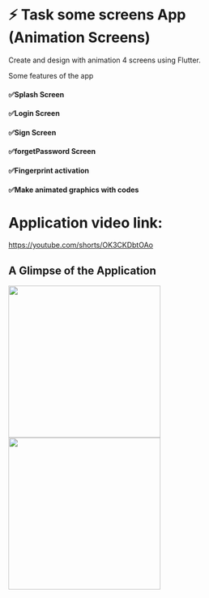 # ⚡ Task some screens App (Animation Screens)
Create and design with animation 4 screens using Flutter.
>>
Some features of the app
<h4>✅Splash Screen</h4>
<h4>✅Login Screen</h4>
<h4>✅Sign Screen</h4>
<h4>✅forgetPassword Screen</h4>
<h4>✅Fingerprint activation</h4>
<h4>✅Make animated graphics with codes</h4>

# Application video link:
 https://youtube.com/shorts/OK3CKDbtOAo
## A Glimpse of the Application<br>
<image src="https://github.com/adnan1852001/task-secreens-app/assets/80911322/44bd2c05-5122-4a7f-a789-0c6a655825e8" width=300>
<image src="https://github.com/adnan1852001/task-secreens-app/assets/80911322/eef6ba11-22e1-4ea2-85e8-84e7d72112cd" width=300>

